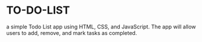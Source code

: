 # TO-DO-LIST
a simple Todo List app using HTML, CSS, and JavaScript. The app will allow users to add, remove, and mark tasks as completed.
